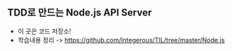 ## TDD로 만드는 Node.js API Server
- 이 곳은 코드 저장소!
- 학습내용 정리 -> https://github.com/Integerous/TIL/tree/master/Node.js
